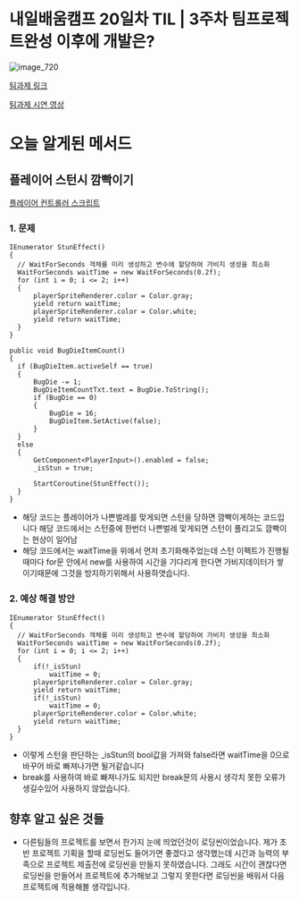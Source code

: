 # 내일배움캠프 20일차 TIL | 3주차 팀프로젝트완성 이후에 개발은?

![image_720](https://github.com/KimMaYa1/NBC/assets/141565207/e84deae9-27a9-4728-a617-7bc512f9d10b)

[팀과제 링크](https://github.com/phw97123/B10_DreamsComeTrue)

[팀과제 시연 영상](https://www.youtube.com/watch?v=3ZMRb3Ro87o)

# 오늘 알게된 메서드

## 플레이어 스턴시 깜빡이기

[플레이어 컨트롤러 스크립트](https://github.com/phw97123/B10_DreamsComeTrue/blob/main/Assets/Scripts/PlayerMove/PlayerController.cs)

### 1. 문제

  ```
  IEnumerator StunEffect()
  {
    // WaitForSeconds 객체를 미리 생성하고 변수에 할당하여 가비지 생성을 최소화 
    WaitForSeconds waitTime = new WaitForSeconds(0.2f);
    for (int i = 0; i <= 2; i++)
    {
        playerSpriteRenderer.color = Color.gray;
        yield return waitTime;
        playerSpriteRenderer.color = Color.white;
        yield return waitTime;
    }
  }

  public void BugDieItemCount()
  {
    if (BugDieItem.activeSelf == true)
    {
        BugDie -= 1;
        BugDieItemCountTxt.text = BugDie.ToString();
        if (BugDie == 0)
        {
            BugDie = 16;
            BugDieItem.SetActive(false);
        }
    }
    else
    {
        GetComponent<PlayerInput>().enabled = false;
        _isStun = true;

        StartCoroutine(StunEffect()); 
    }
  }
  ```

- 해당 코드는 플레이어가 나쁜벌레를 맞게되면 스턴을 당하면 깜빡이게하는 코드입니다 해당 코드에서는 스턴중에 한번더 나쁜벌레 맞게되면 스턴이 풀리고도 깜빡이는 현상이 일어남
- 해당 코드에서는 waitTime을 위에서 먼저 초기화해주었는데 스턴 이펙트가 진행될때마다 for문 안에서 new를 사용하여 시간을 기다리게 한다면 가비지데이터가 쌓이기때문에 그것을 방지하기위해서 사용하엿습니다.

### 2. 예상 해결 방안

  ```
  IEnumerator StunEffect()
  {
    // WaitForSeconds 객체를 미리 생성하고 변수에 할당하여 가비지 생성을 최소화 
    WaitForSeconds waitTime = new WaitForSeconds(0.2f);
    for (int i = 0; i <= 2; i++)
    {
        if(!_isStun)
            waitTime = 0;
        playerSpriteRenderer.color = Color.gray;
        yield return waitTime;
        if(!_isStun)
            waitTime = 0;
        playerSpriteRenderer.color = Color.white;
        yield return waitTime;
    }
  }
  ```

- 이렇게 스턴을 판단하는 _isStun의 bool값을 가져와 false라면 waitTime을 0으로 바꾸어 바로 빠져나가면 될거같습니다 
- break를 사용하여 바로 빠져나가도 되지만 break문의 사용시 생각치 못한 오류가 생길수있어 사용하지 않았습니다.

## 향후 알고 싶은 것들

- 다른팀들의 프로젝트를 보면서 한가지 눈에 띄었던것이 로딩씬이었습니다. 제가 초반 프로젝트 기획을 할때 로딩씬도 들어가면 좋겠다고 생각했는데 시간과 능력의 부족으로 프로젝트 제출전에 로딩씬을 만들지 못하였습니다. 그래도 시간이 괜찮다면 로딩씬을 만들어서 프로젝트에 추가해보고 그렇지 못한다면 로딩씬을 배워서 다음 프로젝트에 적용해볼 생각입니다.